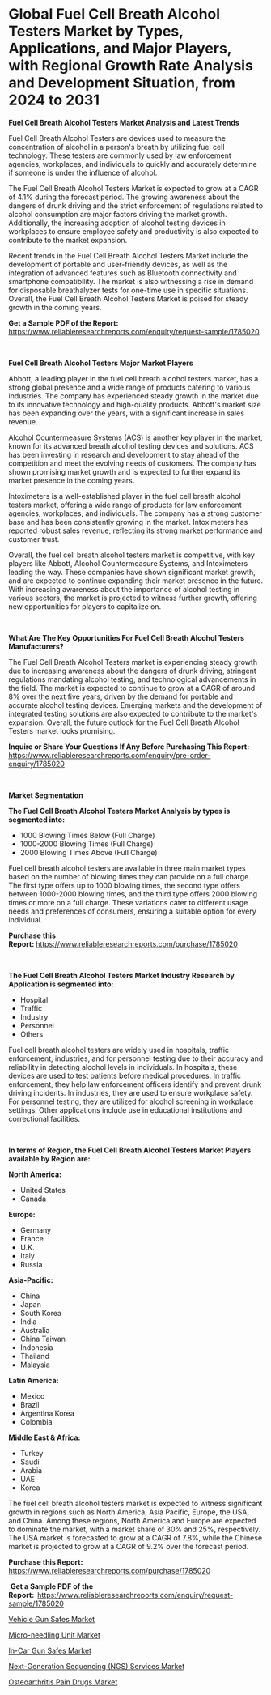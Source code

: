 <p><h1>Global Fuel Cell Breath Alcohol Testers Market by Types, Applications, and Major Players, with Regional Growth Rate Analysis and Development Situation, from 2024 to 2031</h1></p><p><strong>Fuel Cell Breath Alcohol Testers Market Analysis and Latest Trends</strong></p>
<p><p>Fuel Cell Breath Alcohol Testers are devices used to measure the concentration of alcohol in a person's breath by utilizing fuel cell technology. These testers are commonly used by law enforcement agencies, workplaces, and individuals to quickly and accurately determine if someone is under the influence of alcohol.</p><p>The Fuel Cell Breath Alcohol Testers Market is expected to grow at a CAGR of 4.1% during the forecast period. The growing awareness about the dangers of drunk driving and the strict enforcement of regulations related to alcohol consumption are major factors driving the market growth. Additionally, the increasing adoption of alcohol testing devices in workplaces to ensure employee safety and productivity is also expected to contribute to the market expansion.</p><p>Recent trends in the Fuel Cell Breath Alcohol Testers Market include the development of portable and user-friendly devices, as well as the integration of advanced features such as Bluetooth connectivity and smartphone compatibility. The market is also witnessing a rise in demand for disposable breathalyzer tests for one-time use in specific situations. Overall, the Fuel Cell Breath Alcohol Testers Market is poised for steady growth in the coming years.</p></p>
<p><strong>Get a Sample PDF of the Report:&nbsp;</strong> <a href="https://www.reliableresearchreports.com/enquiry/request-sample/1785020">https://www.reliableresearchreports.com/enquiry/request-sample/1785020</a></p>
<p>&nbsp;</p>
<p><strong>Fuel Cell Breath Alcohol Testers Major Market Players</strong></p>
<p><p>Abbott, a leading player in the fuel cell breath alcohol testers market, has a strong global presence and a wide range of products catering to various industries. The company has experienced steady growth in the market due to its innovative technology and high-quality products. Abbott's market size has been expanding over the years, with a significant increase in sales revenue.</p><p>Alcohol Countermeasure Systems (ACS) is another key player in the market, known for its advanced breath alcohol testing devices and solutions. ACS has been investing in research and development to stay ahead of the competition and meet the evolving needs of customers. The company has shown promising market growth and is expected to further expand its market presence in the coming years.</p><p>Intoximeters is a well-established player in the fuel cell breath alcohol testers market, offering a wide range of products for law enforcement agencies, workplaces, and individuals. The company has a strong customer base and has been consistently growing in the market. Intoximeters has reported robust sales revenue, reflecting its strong market performance and customer trust.</p><p>Overall, the fuel cell breath alcohol testers market is competitive, with key players like Abbott, Alcohol Countermeasure Systems, and Intoximeters leading the way. These companies have shown significant market growth, and are expected to continue expanding their market presence in the future. With increasing awareness about the importance of alcohol testing in various sectors, the market is projected to witness further growth, offering new opportunities for players to capitalize on.</p></p>
<p>&nbsp;</p>
<p><strong>What Are The Key Opportunities For Fuel Cell Breath Alcohol Testers Manufacturers?</strong></p>
<p><p>The Fuel Cell Breath Alcohol Testers market is experiencing steady growth due to increasing awareness about the dangers of drunk driving, stringent regulations mandating alcohol testing, and technological advancements in the field. The market is expected to continue to grow at a CAGR of around 8% over the next five years, driven by the demand for portable and accurate alcohol testing devices. Emerging markets and the development of integrated testing solutions are also expected to contribute to the market's expansion. Overall, the future outlook for the Fuel Cell Breath Alcohol Testers market looks promising.</p></p>
<p><strong>Inquire or Share Your Questions If Any Before Purchasing This Report:</strong> <a href="https://www.reliableresearchreports.com/enquiry/pre-order-enquiry/1785020">https://www.reliableresearchreports.com/enquiry/pre-order-enquiry/1785020</a></p>
<p>&nbsp;</p>
<p><strong>Market Segmentation</strong></p>
<p><strong>The Fuel Cell Breath Alcohol Testers Market Analysis by types is segmented into:</strong></p>
<p><ul><li>1000 Blowing Times Below (Full Charge)</li><li>1000-2000 Blowing Times (Full Charge)</li><li>2000 Blowing Times Above (Full Charge)</li></ul></p>
<p><p>Fuel cell breath alcohol testers are available in three main market types based on the number of blowing times they can provide on a full charge. The first type offers up to 1000 blowing times, the second type offers between 1000-2000 blowing times, and the third type offers 2000 blowing times or more on a full charge. These variations cater to different usage needs and preferences of consumers, ensuring a suitable option for every individual.</p></p>
<p><strong>Purchase this Report:&nbsp;</strong><a href="https://www.reliableresearchreports.com/purchase/1785020">https://www.reliableresearchreports.com/purchase/1785020</a></p>
<p>&nbsp;</p>
<p><strong>The Fuel Cell Breath Alcohol Testers Market Industry Research by Application is segmented into:</strong></p>
<p><ul><li>Hospital</li><li>Traffic</li><li>Industry</li><li>Personnel</li><li>Others</li></ul></p>
<p><p>Fuel cell breath alcohol testers are widely used in hospitals, traffic enforcement, industries, and for personnel testing due to their accuracy and reliability in detecting alcohol levels in individuals. In hospitals, these devices are used to test patients before medical procedures. In traffic enforcement, they help law enforcement officers identify and prevent drunk driving incidents. In industries, they are used to ensure workplace safety. For personnel testing, they are utilized for alcohol screening in workplace settings. Other applications include use in educational institutions and correctional facilities.</p></p>
<p>&nbsp;</p>
<p><strong>In terms of Region, the Fuel Cell Breath Alcohol Testers Market Players available by Region are:</strong></p>
<p>
    <p> <strong> North America: </strong>
        <ul>
            <li>United States</li>
            <li>Canada</li>
        </ul>
        </p> 
    <p> <strong> Europe: </strong>
        <ul>
            <li>Germany</li>
            <li>France</li>
            <li>U.K.</li>
            <li>Italy</li>
            <li>Russia</li>
        </ul>
        </p> 
    <p> <strong> Asia-Pacific: </strong>
        <ul>
            <li>China</li>
            <li>Japan</li>
            <li>South Korea</li>
            <li>India</li>
            <li>Australia</li>
            <li>China Taiwan</li>
            <li>Indonesia</li>
            <li>Thailand</li>
            <li>Malaysia</li>
        </ul>
        </p> 
    <p> <strong> Latin America: </strong>
        <ul>
            <li>Mexico</li>
            <li>Brazil</li>
            <li>Argentina Korea</li>
            <li>Colombia</li>
        </ul>
        </p> 
    <p> <strong> Middle East & Africa: </strong>
        <ul>
            <li>Turkey</li>
            <li>Saudi</li>
            <li>Arabia</li>
            <li>UAE</li>
            <li>Korea</li>
        </ul>
    </p>
    </p>
<p><p>The fuel cell breath alcohol testers market is expected to witness significant growth in regions such as North America, Asia Pacific, Europe, the USA, and China. Among these regions, North America and Europe are expected to dominate the market, with a market share of 30% and 25%, respectively. The USA market is forecasted to grow at a CAGR of 7.8%, while the Chinese market is projected to grow at a CAGR of 9.2% over the forecast period.</p></p>
<p><strong>Purchase this Report: </strong><a href="https://www.reliableresearchreports.com/purchase/1785020">https://www.reliableresearchreports.com/purchase/1785020</a></p>
<p>&nbsp;<strong>Get a Sample PDF of the Report:&nbsp;&nbsp;</strong><a href="https://www.reliableresearchreports.com/enquiry/request-sample/1785020">https://www.reliableresearchreports.com/enquiry/request-sample/1785020</a></p>
<p><strong></strong></p>
<p><p><a href="https://github.com/mancsybtousav/Market-Research-Report-List-1/blob/main/vehicle-gun-safes-market.md">Vehicle Gun Safes Market</a></p><p><a href="https://medium.com/@cordiehyatt/micro-needling-unit-market-insights-into-market-cagr-market-trends-and-growth-strategies-d4a4204795e1">Micro-needling Unit Market</a></p><p><a href="https://github.com/josesg55/Market-Research-Report-List-1/blob/main/in-car-gun-safes-market.md">In-Car Gun Safes Market</a></p><p><a href="https://medium.com/@cordiehyatt/next-generation-sequencing-ngs-services-market-comprehensive-assessment-by-type-application-02bca2cf5077">Next-Generation Sequencing (NGS) Services Market</a></p><p><a href="https://medium.com/@cordiehyatt/osteoarthritis-pain-drugs-market-research-report-its-history-and-forecast-2024-to-2031-45b0816f94d5">Osteoarthritis Pain Drugs Market</a></p></p>